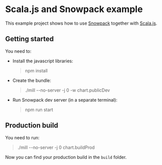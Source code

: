# Scala.js and Snowpack example

This example project shows how to use [Snowpack](https://snowpack.dev) together
with [Scala.js](https://scala-js.org).

## Getting started

You need to:

- Install the javascript libraries:

  > npm install

- Create the bundle:

  > ./mill --no-server -j 0 -w chart.publicDev

- Run Snowpack dev server (in a separate terminal):

  > npm run start

## Production build

You need to run:

  > ./mill --no-server -j 0 chart.buildProd

Now you can find your production build in the `build` folder.
